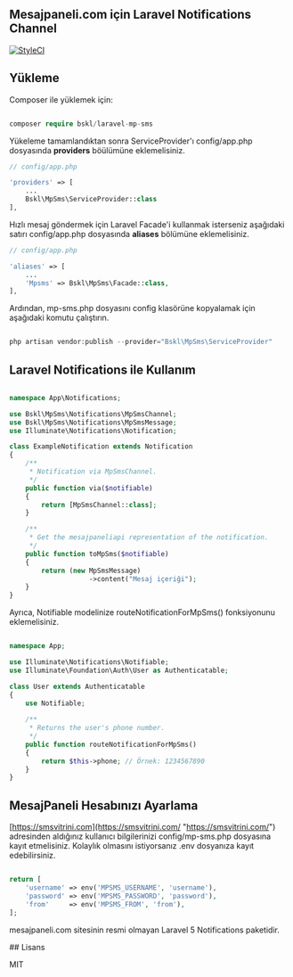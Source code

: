 ## Mesajpaneli.com için Laravel Notifications Channel

[![StyleCI](https://styleci.io/repos/129779257/shield?branch=master)](https://styleci.io/repos/129779257)

## Yükleme

Composer ile yüklemek için:

```php

composer require bskl/laravel-mp-sms

```

Yükeleme tamamlandıktan sonra ServiceProvider'ı config/app.php dosyasında **providers** böülümüne eklemelisiniz.

```php
// config/app.php

'providers' => [
    ...
    Bskl\MpSms\ServiceProvider::class
],

```

Hızlı mesaj göndermek için Laravel Facade'i kullanmak isterseniz aşağıdaki satırı config/app.php dosyasında **aliases** bölümüne eklemelisiniz.

```php
// config/app.php

'aliases' => [
    ...
    'Mpsms' => Bskl\MpSms\Facade::class,
],

```

Ardından, mp-sms.php dosyasını config klasörüne kopyalamak için aşağıdaki komutu çalıştırın.

```php

php artisan vendor:publish --provider="Bskl\MpSms\ServiceProvider"

```

## Laravel Notifications ile Kullanım

```php

namespace App\Notifications;

use Bskl\MpSms\Notifications\MpSmsChannel;
use Bskl\MpSms\Notifications\MpSmsMessage;
use Illuminate\Notifications\Notification;

class ExampleNotification extends Notification
{
    /**
     * Notification via MpSmsChannel.
     */
    public function via($notifiable)
    {
        return [MpSmsChannel::class];
    }

    /**
     * Get the mesajpaneliapi representation of the notification.
     */
    public function toMpSms($notifiable)
    {
        return (new MpSmsMessage)
                    ->content("Mesaj içeriği");
    }
}

```

Ayrıca, Notifiable modelinize routeNotificationForMpSms() fonksiyonunu eklemelisiniz.

```php

namespace App;

use Illuminate\Notifications\Notifiable;
use Illuminate\Foundation\Auth\User as Authenticatable;

class User extends Authenticatable
{
    use Notifiable;
    
    /**
     * Returns the user's phone number.
     */
    public function routeNotificationForMpSms()
    {
        return $this->phone; // Örnek: 1234567890
    }
}

```

## MesajPaneli Hesabınızı Ayarlama

[https://smsvitrini.com](https://smsvitrini.com/ "https://smsvitrini.com/") adresinden aldığınız kullanıcı bilgilerinizi config/mp-sms.php dosyasına kayıt etmelisiniz. Kolaylık olmasını istiyorsanız .env dosyanıza kayıt edebilirsiniz.

```php

return [
    'username' => env('MPSMS_USERNAME', 'username'),
    'password' => env('MPSMS_PASSWORD', 'password'),
    'from'     => env('MPSMS_FROM', 'from'),
];

```

mesajpaneli.com sitesinin resmi olmayan Laravel 5 Notifications paketidir.

## Lisans

MIT